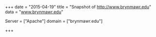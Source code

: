 
+++
date = "2015-04-19"
title = "Snapshot of http://www.brynmawr.edu"
data = "www.brynmawr.edu"

Server = ["Apache"]
domain = ["brynmawr.edu"]


+++
#
